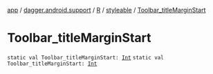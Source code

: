 [app](../../../index.md) / [dagger.android.support](../../index.md) / [R](../index.md) / [styleable](index.md) / [Toolbar_titleMarginStart](./-toolbar_title-margin-start.md)

# Toolbar_titleMarginStart

`static val Toolbar_titleMarginStart: `[`Int`](https://kotlinlang.org/api/latest/jvm/stdlib/kotlin/-int/index.html)
`static val Toolbar_titleMarginStart: `[`Int`](https://kotlinlang.org/api/latest/jvm/stdlib/kotlin/-int/index.html)